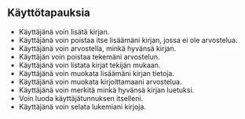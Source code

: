 ## Käyttötapauksia

* Käyttäjänä voin lisätä kirjan.
* Käyttäjänä voin poistaa itse lisäämäni kirjan, jossa ei ole arvostelua.
* Käyttäjänä voin arvostella, minkä hyvänsä kirjan.
* Käyttäjän voin poistaa tekemäni arvostelun.
* Käyttäjänä voin listata kirjat tekijän mukaan.
* Käyttäjänä voin muokata lisäämäni kirjan tietoja.
* Käyttäjänä voin muokata kirjoittamaani arvostelua.
* Käyttäjänä voin merkitä minkä hyvänsä kirjan luetuksi.
* Voin luoda käyttäjätunnuksen itselleni.
* Käyttäjänä voin selata lukemiani kirjoja.